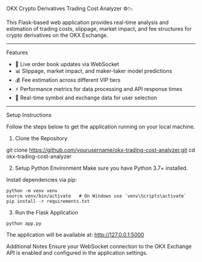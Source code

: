 OKX Crypto Derivatives Trading Cost Analyzer ⚙️📉

This Flask-based web application provides real-time analysis and estimation of trading costs, slippage, market impact, and fee structures for crypto derivatives on the OKX Exchange.

---

Features

- 📡 Live order book updates via WebSocket  
- 📊 Slippage, market impact, and maker-taker model predictions  
- 💰 Fee estimation across different VIP tiers  
- ⚡ Performance metrics for data processing and API response times  
- 🔄 Real-time symbol and exchange data for user selection  

---

Setup Instructions

Follow the steps below to get the application running on your local machine.

1. Clone the Repository

git clone https://github.com/yourusername/okx-trading-cost-analyzer.git
cd okx-trading-cost-analyzer

2. Setup Python Environment
Make sure you have Python 3.7+ installed.

Install dependencies via pip:
```
python -m venv venv
source venv/bin/activate   # On Windows use `venv\Scripts\activate`
pip install -r requirements.txt
```
3. Run the Flask Application
```
python app.py
```

The application will be available at: http://127.0.0.1:5000

Additional Notes
Ensure your WebSocket connection to the OKX Exchange API is enabled and configured in the application settings.